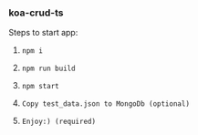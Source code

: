 ### koa-crud-ts

Steps to start app:
1.     npm i

2.     npm run build

3.     npm start

4.     Copy test_data.json to MongoDb (optional)

5.     Enjoy:) (required)

